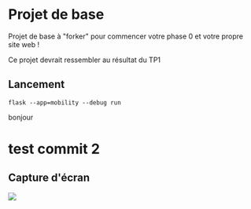 # Projet de base

Projet de base à "forker" pour commencer votre phase 0 et votre propre site web !

Ce projet devrait ressembler au résultat du TP1

## Lancement

    flask --app=mobility --debug run

bonjour

# test commit 2


## Capture d'écran

<img src=docs/image1.png >
